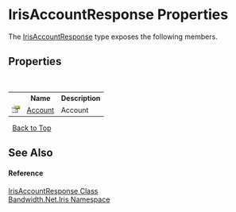 ﻿# IrisAccountResponse Properties
 

The <a href ="T_Bandwidth_Net_Iris_IrisAccountResponse.md">IrisAccountResponse</a> type exposes the following members.


## Properties
&nbsp;<table><tr><th></th><th>Name</th><th>Description</th></tr><tr><td>![Public property](media/pubproperty.gif "Public property")</td><td><a href ="P_Bandwidth_Net_Iris_IrisAccountResponse_Account.md">Account</a></td><td>
Account</td></tr></table>&nbsp;
<a href="#irisaccountresponse-properties">Back to Top</a>

## See Also


#### Reference
<a href ="T_Bandwidth_Net_Iris_IrisAccountResponse.md">IrisAccountResponse Class</a><br /><a href ="N_Bandwidth_Net_Iris.md">Bandwidth.Net.Iris Namespace</a><br />
